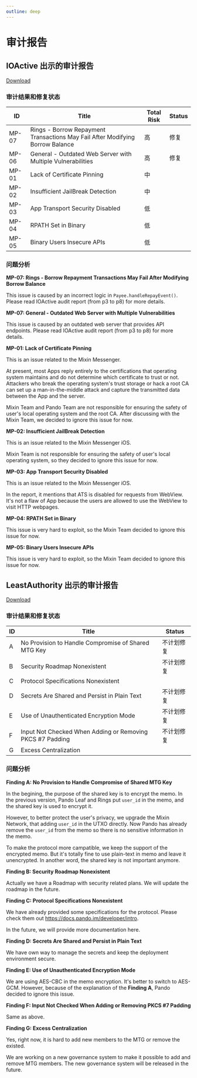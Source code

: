 ```yaml
---
outline: deep
---
```


# 审计报告

## IOActive 出示的审计报告

[Download](//docs.pando.im/reports/ioactive-report.pdf "Audit report from IOActive")

### 审计结果和修复状态

| ID | Title | Total Risk | Status |
| --- | --- | --- | --- |
| MP-07 | Rings - Borrow Repayment Transactions May Fail After Modifying Borrow Balance | 高 | 修复 |
| MP-06 | General - Outdated Web Server with Multiple Vulnerabilities | 高 | 修复 |
| MP-01 | Lack of Certificate Pinning | 中 |  |
| MP-02 | Insufficient JailBreak Detection | 中 |  |
| MP-03 | App Transport Security Disabled | 低 |  |
| MP-04 | RPATH Set in Binary | 低 |  |
| MP-05 | Binary Users Insecure APIs | 低 |  |

### 问题分析

**MP-07: Rings - Borrow Repayment Transactions May Fail After Modifying Borrow Balance**

This issue is caused by an incorrect logic in `Payee.handleRepayEvent()`. Please read IOActive audit report (from p3 to p8) for more details.

**MP-07: General - Outdated Web Server with Multiple Vulnerabilities**

This issue is caused by an outdated web server that provides API endpoints. Please read IOActive audit report (from p3 to p8) for more details.

**MP-01: Lack of Certificate Pinning**

This is an issue related to the Mixin Messenger.

At present, most Apps reply entirely to the certifications that operating system maintains and do not determine which certificate to trust or not. Attackers who break the operating system's trust storage or hack a root CA can set up a man-in-the-middle attack and capture the transmitted data between the App and the server.

Mixin Team and Pando Team are not responsible for ensuring the safety of user's local operating system and the root CA. After discussing with the Mixin Team, we decided to ignore this issue for now.

**MP-02: Insufficient JailBreak Detection**

This is an issue related to the Mixin Messenger iOS.

Mixin Team is not responsible for ensuring the safety of user's local operating system, so they decided to ignore this issue for now.

**MP-03: App Transport Security Disabled**

This is an issue related to the Mixin Messenger iOS.

In the report, it mentions that ATS is disabled for requests from WebView. It's not a flaw of App because the users are allowed to use the WebView to visit HTTP webpages.

**MP-04: RPATH Set in Binary**

This issue is very hard to exploit, so the Mixin Team decided to ignore this issue for now.

**MP-05: Binary Users Insecure APIs**

This issue is very hard to exploit, so the Mixin Team decided to ignore this issue for now.

## LeastAuthority 出示的审计报告


[Download](//docs.pando.im/reports/least-authority-report.pdf "Audit Report from Least Authority")


### 审计结果和修复状态

| ID   | Title                                                     | Status     |
| ---- | --------------------------------------------------------- | ---------- |
| A    | No Provision to Handle Compromise of Shared MTG Key       | 不计划修复 |
| B    | Security Roadmap Nonexistent                              | 不计划修复 |
| C    | Protocol Specifications Nonexistent                       |        |
| D    | Secrets Are Shared and Persist in Plain Text              | 不计划修复 |
| E    | Use of Unauthenticated Encryption Mode                    | 不计划修复 |
| F    | Input Not Checked When Adding or Removing PKCS #7 Padding | 不计划修复 |
| G    | Excess Centralization                                     |  |

### 问题分析

**Finding A: No Provision to Handle Compromise of Shared MTG Key**

In the begining, the purpose of the shared key is to encrypt the memo. In the previous version, Pando Leaf and Rings put `user_id` in the memo, and the shared key is used to encrypt it.

However, to better protect the user's privacy, we upgrade the Mixin Network, that adding `user_id` in the UTXO directly. Now Pando has already remove the `user_id` from the memo so there is no sensitive information in the memo.

To make the protocol more campatible, we keep the support of the encrypted memo. But it's totally fine to use plain-text in memo and leave it unencrypted. In another word, the shared key is not important anymore.

**Finding B: Security Roadmap Nonexistent** 

Actually we have a Roadmap with security related plans. We will update the roadmap in the future.

**Finding C: Protocol Specifications Nonexistent** 

We have already provided some specifications for the protocol. Please check them out https://docs.pando.im/developer/intro.

In the future, we will provide more documentation here.

**Finding D: Secrets Are Shared and Persist in Plain Text**

We have own way to manage the secrets and keep the deployment environment secure.

**Finding E: Use of Unauthenticated Encryption Mode**

We are using AES-CBC in the memo encryption. It's better to switch to AES-GCM. However, because of the explanation of the **Finding A**, Pando decided to ignore this issue.

**Finding F: Input Not Checked When Adding or Removing PKCS #7 Padding**

Same as above.

**Finding G: Excess Centralization** 

Yes, right now, it is hard to add new members to the MTG or remove the existed. 

We are working on a new governance system to make it possible to add and remove MTG members. The new governance system will be released in the future.

